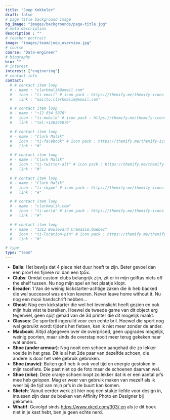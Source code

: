 ```yaml
---
title: "Joep Kokkeler"
draft: false
# page title background image
bg_image: "images/backgrounds/page-title.jpg"
# meta description
description : ""
# teacher portrait
image: "images/team/joep_overview.jpg"
# course
course: "Data-engineer"
# biography
bio: ""
# interest
interest: ["enginering"]
# contact info
contact:
  # # contact item loop
  # - name : "clarkmalik@email.com"
  #   icon : "ti-email" # icon pack : https://themify.me/themify-icons
  #   link : "mailto:clarkmalik@email.com"

  # # contact item loop
  # - name : "+12 034 5876"
  #   icon : "ti-mobile" # icon pack : https://themify.me/themify-icons
  #   link : "tel:+120345876"

  # # contact item loop
  # - name : "Clark Malik"
  #   icon : "ti-facebook" # icon pack : https://themify.me/themify-icons
  #   link : "#"

  # # contact item loop
  # - name : "Clark Malik"
  #   icon : "ti-twitter-alt" # icon pack : https://themify.me/themify-icons
  #   link : "#"

  # # contact item loop
  # - name : "Clark Malik"
  #   icon : "ti-skype" # icon pack : https://themify.me/themify-icons
  #   link : "#"

  # # contact item loop
  # - name : "clarkmalik.com"
  #   icon : "ti-world" # icon pack : https://themify.me/themify-icons
  #   link : "#"

  # # contact item loop
  # - name : "1313 Boulevard Cremazie,Quebec"
  #   icon : "ti-location-pin" # icon pack : https://themify.me/themify-icons
  #   link : "#"

# type
type: "team"
---
```


* **Balls**: Het bewijs dat 4 piece niet duur hoeft te zijn. Beter gevoel dan een prov1 en fijnere rol dan een tp5x.
* **Clubs**: Omdat custom clubs belangrijk zijn, zit er in mijn golftas niets off the shelf tussen. Nu nog mijn spel en het plaatje klopt.
* **Ereader**: 1 Van de weinig kickstarter-achtige zaken die ik heb backed die wel succesvol was en kon leveren. Never leave home without it. Nu nog een mooi handschrift hebben...
* **Ghost**: Nog een kickstarter die wel het levenslicht heeft gezien en ook mijn huis wist te bereiken. Hoewel de tweede game van dit object erg tegenviel, geen spijt gehad van de 3d printer die dit mogelijk maakt.
* **Glasses**: De sportbril ingeruild voor een echte bril. Hoewel die sport nog wel gebruikt wordt tijdens het fietsen, kan ik niet meer zonder de ander.
* **Macbook**: Altijd afgegeven over de overpriced, geen upgrades mogelijk, weinig poorten, maar sinds de overstap nooit meer terug gekeken naar wat anders.
* **Shoe (under armour)**: Nog nooit een schoen aangehad die zo lekker voelde in het gras. Dit is al het 2de paar van dezelfde schoen, die andere is door het vele gebruik gebroken.
* **Shoe (mavic)**: Buiten golf heb ik ook veel tijd en energie gestoken in mijn racefiets. Die past niet op de foto maar de schoenen daarvan wel.
* **Shoe (nike)**: Deze oranje schoen loopt zo lekker dat ik er een aantal pr’s mee heb gelopen. Mag er weer van gebruik maken van mezelf als ik weer bij de tijd van mijn pr’s in de buurt kan komen.
* **Sketch**: Vanuit eerder werk zit hier nog een stukje liefde voor design in, intussen zijn daar de boeken van Affinity Photo en Designer bij gekomen.
* **Whatif**: Gevolgd sinds https://www.xkcd.com/303/ en als je dit boek niet in je kast hebt, ben je geen echte nerd.
